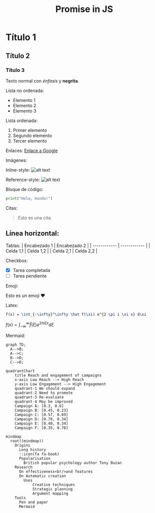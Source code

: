 ﻿---
layout: "post"
title: "Promise in JS"
cover: "/assets/development/test.png"
chips:
  - label: "2023-12-17"
    icon: "pi pi-calendar"
  - label: "1 hour"
    icon: "pi pi-clock"
authors:
  - name: "nonodev96"
    image: "/assets/development/avatar.png"
summary: "Text summary"
---

# Título 1

## Título 2

### Título 3


Texto normal con *énfasis* y **negrita**.

Lista no ordenada:
- Elemento 1
- Elemento 2
- Elemento 3

Lista ordenada:
1. Primer elemento
2. Segundo elemento
3. Tercer elemento

Enlaces:
[Enlace a Google](https://www.google.com)

Imágenes:

Inline-style:
![alt text](/favicon.ico "Logo Title Text 1")

Reference-style:
![alt text][logo]

[logo]: /favicon.ico "Logo Title Text 2"

Bloque de código:
```python
print("Hola, mundo!")

```

Citas:
> Esto es una cita.

Línea horizontal:
---

Tablas:
| Encabezado 1 | Encabezado 2 |
| ------------ | ------------ |
| Celda 1,1    | Celda 1,2    |
| Celda 2,1    | Celda 2,2    |

Checkbox:
- [x] Tarea completada
- [ ] Tarea pendiente

Emoji:

Esto es un emoji :heart:

Latex:
```latex
f(x) = \int_{-\infty}^\infty \hat f(\xi) e^{2 \pi i \xi x} d\xi
```

$f(x) = \int_{-\infty}^\infty \hat f(\xi) e^{2 \pi i \xi x} d\xi$

Mermaid:
```mermaid
graph TD;
  A-->B;
  A-->C;
  B-->D;
  C-->D;
```

```mermaid
quadrantChart
    title Reach and engagement of campaigns
    x-axis Low Reach --> High Reach
    y-axis Low Engagement --> High Engagement
    quadrant-1 We should expand
    quadrant-2 Need to promote
    quadrant-3 Re-evaluate
    quadrant-4 May be improved
    Campaign A: [0.3, 0.6]
    Campaign B: [0.45, 0.23]
    Campaign C: [0.57, 0.69]
    Campaign D: [0.78, 0.34]
    Campaign E: [0.40, 0.34]
    Campaign F: [0.35, 0.78]
```


```mermaid
mindmap
  root((mindmap))
    Origins
      Long history
      ::icon(fa fa-book)
      Popularisation
        British popular psychology author Tony Buzan
    Research
      On effectiveness<br/>and features
      On Automatic creation
        Uses
            Creative techniques
            Strategic planning
            Argument mapping
    Tools
      Pen and paper
      Mermaid
```

